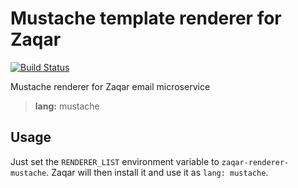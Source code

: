 # Mustache template renderer for Zaqar

[![Build Status](https://travis-ci.org/khaosdoctor/zaqar-renderer-mustache.svg?branch=master)](https://travis-ci.org/khaosdoctor/zaqar-renderer-mustache)

Mustache renderer for Zaqar email microservice

> **lang:** mustache

## Usage

Just set the `RENDERER_LIST` environment variable to `zaqar-renderer-mustache`. Zaqar will then install it and use it as `lang: mustache`.
